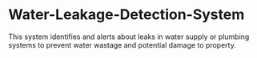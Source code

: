# Water-Leakage-Detection-System

This system identifies and alerts about leaks in water supply or plumbing systems to prevent water wastage and potential damage to property.
